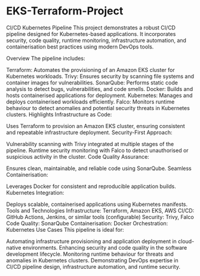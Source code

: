 # EKS-Terraform-Project

CI/CD Kubernetes Pipeline
This project demonstrates a robust CI/CD pipeline designed for Kubernetes-based applications. It incorporates security, code quality, runtime monitoring, infrastructure automation, and containerisation best practices using modern DevOps tools.

Overview
The pipeline includes:

Terraform: Automates the provisioning of an Amazon EKS cluster for Kubernetes workloads.
Trivy: Ensures security by scanning file systems and container images for vulnerabilities.
SonarQube: Performs static code analysis to detect bugs, vulnerabilities, and code smells.
Docker: Builds and hosts containerised applications for deployment.
Kubernetes: Manages and deploys containerised workloads efficiently.
Falco: Monitors runtime behaviour to detect anomalies and potential security threats in Kubernetes clusters.
Highlights
Infrastructure as Code:

Uses Terraform to provision an Amazon EKS cluster, ensuring consistent and repeatable infrastructure deployment.
Security-First Approach:

Vulnerability scanning with Trivy integrated at multiple stages of the pipeline.
Runtime security monitoring with Falco to detect unauthorised or suspicious activity in the cluster.
Code Quality Assurance:

Ensures clean, maintainable, and reliable code using SonarQube.
Seamless Containerisation:

Leverages Docker for consistent and reproducible application builds.
Kubernetes Integration:

Deploys scalable, containerised applications using Kubernetes manifests.
Tools and Technologies
Infrastructure: Terraform, Amazon EKS, AWS
CI/CD: GitHub Actions, Jenkins, or similar tools (configurable)
Security: Trivy, Falco
Code Quality: SonarQube
Containerisation: Docker
Orchestration: Kubernetes
Use Cases
This pipeline is ideal for:

Automating infrastructure provisioning and application deployment in cloud-native environments.
Enhancing security and code quality in the software development lifecycle.
Monitoring runtime behaviour for threats and anomalies in Kubernetes clusters.
Demonstrating DevOps expertise in CI/CD pipeline design, infrastructure automation, and runtime security.
